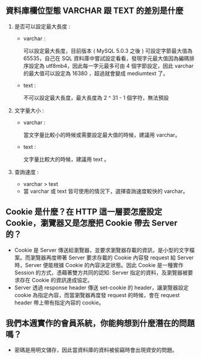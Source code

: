 ## 資料庫欄位型態 VARCHAR 跟 TEXT 的差別是什麼

1. 是否可以設定最大長度 : 

   - varchar :

     可以設定最大長度，目前版本 ( MySQL 5.0.3 之後 ) 可設定字節最大值為 65535，自己在 SQL 資料庫中嘗試設定看看，發現字元最大值因為編碼排序設定為 utf8mb4，因此每一字元最多可由 4 個字節設定，因此 varchar 的最大值可以設定為 16380 ，超過就會變成 mediumtext 了。

   - text : 

     不可以設定最大長度，最大長度為 2 ^ 31 - 1 個字符，無法預設

2. 文字量大小 : 

   - varchar : 

     當文字量比較小的時候或需要設定最大值的時候，建議用 varchar。

   - text : 

     文字量比較大的時候，建議用 text 。

3. 查詢速度 : 

   - varchar > text
   - 當 varchar 或 text 皆可使用的情況下，選擇查詢速度較快的 varchar。



## Cookie 是什麼？在 HTTP 這一層要怎麼設定 Cookie，瀏覽器又是怎麼把 Cookie 帶去 Server 的？

- Cookie 是 Server 傳送給瀏覽器，並要求瀏覽器存載的資訊，是小型的文字檔案。而瀏覽器再度帶著 Server 要求存載的 Cookie 內容發 request 給 Server時，Server 便能根據 Cookie 的內容決定狀態。因此 Cookie 是一種實作 Session 的方式，憑藉著雙方共同的認知:  Server 指定的資料，及瀏覽器被要求存在 Cookie 的資訊達成協定。
- Server 透過 response header 傳送 set-cookie 的 header，讓瀏覽器設定 cookie 為指定內容，而當瀏覽器再度發 request 的時候，會在 request header 帶上帶有指定內容的 cookie。


## 我們本週實作的會員系統，你能夠想到什麼潛在的問題嗎？

- 密碼是用明文儲存，因此當資料庫的資料被偷竊時會出現資安的問題。
